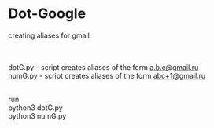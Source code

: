 # Dot-Google
creating aliases for gmail<br><br><br>


dotG.py - script creates aliases of the form a.b.c@gmail.ru<br>
numG.py - script creates aliases of the form abc+1@gmail.ru<br><br>

run<br>
python3 dotG.py<br>
python3 numG.py
